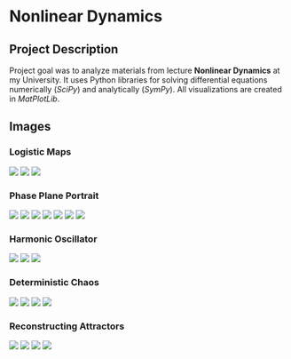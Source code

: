 # Nonlinear Dynamics

## Project Description

Project goal was to analyze materials from lecture **Nonlinear Dynamics** at my University. It uses Python libraries for solving differential equations numerically (*SciPy*) and analytically (*SymPy*). All visualizations are created in *MatPlotLib*.

## Images

### Logistic Maps
![](./images/L4-LogisticMap05.png)
![](./images/L4-LogisticMap06.png)
![](./images/L4-LogisticMap13.png)

### Phase Plane Portrait

![](./images/L1-PhasePortrait1.png)
![](./images/L1-PhasePortrait2.png)
![](./images/L1-PhasePortrait3.png)
![](./images/W2-PhasePlanePortrait02.png)
![](./images/W2-PhasePlanePortrait03.png)
![](./images/W2-PhasePlanePortrait07.png)
![](./images/W3-StationaryPoints1.png)

### Harmonic Oscillator

![](./images/L2-HarmonicOscillator2.png)
![](./images/L2-HarmonicOscillator6.png)
![](./images/L2-HarmonicOscillator7.png)

### Deterministic Chaos

![](./images/W4-PeriodDoubling3.png)
![](./images/W4-PeriodDoubling5.png)
![](./images/L3-DeterministicChaos04.png)
![](./images/L3-DeterministicChaos07.png)

### Reconstructing Attractors

![](./images/L5-ReconstructingAttractor06.png)
![](./images/L5-ReconstructingAttractor07.png)
![](./images/L5-ReconstructingAttractor09.png)
![](./images/L5-ReconstructingAttractor10.png)

